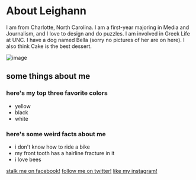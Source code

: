   <body data-gr-c-s-loaded="true">
    <h1> <strong> About Leighann </strong> </h1>
    <p> I am from Charlotte, North Carolina. I am a first-year majoring in Media and Journalism, and I love to design and do puzzles. I am involved in Greek Life at UNC. I have a dog named Bella (sorry no pictures of her are on here). I also think Cake is the best dessert. </p>
 
 ![image](https://user-images.githubusercontent.com/57735217/68818983-bf9d5480-0654-11ea-8ec5-4f4eb0655058.png)
 

 <h2>some things about me</h2>
    <h3>here's my top three favorite colors</h3>
    <ul>
      <li>yellow</li>
      <li>black</li>
      <li>white</li>
    </ul>
    <h3>here's some weird facts about me</h3>
    <ul>
      <li>i don't know how to ride a bike</li>
      <li>my front tooth has a hairline fracture in it </li>
      <li>i love bees</li>
    </ul>

   <a href="https://www.facebook.com/leighann.vinesett3?ref=bookmarks">stalk me on facebook!</a>
   <a href="https://www.twitter.com/leighxnn?ref=bookmarks">follow me on twitter!</a>
   <a href="https://www.instagram.com/leighxnn?ref=bookmarks">like my instagram!</a>


 
